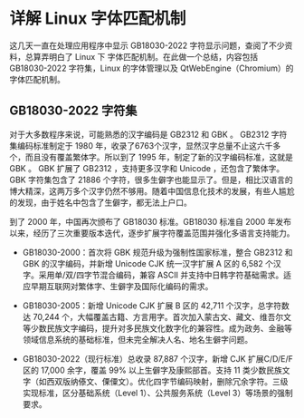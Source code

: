 # 详解 Linux 字体匹配机制

这几天一直在处理应用程序中显示 GB18030-2022 字符显示问题，查阅了不少资料，总算弄明白了 Linux 下 字体匹配机制。在此做一个总结，内容包括 GB18030-2022 字符集，Linux 的字体管理以及 QtWebEngine（Chromium）的字体匹配机制。

## GB18030-2022 字符集

对于大多数程序来说，可能熟悉的汉字编码是 GB2312 和 GBK 。 GB2312 字符集编码标准制定于 1980 年，收录了6763个汉字，显然汉字总量不止这六千多个，而且没有覆盖繁体字。所以到了 1995 年，制定了新的汉字编码标准，这就是 GBK 。 GBK 扩展了 GB2312 ，支持更多汉字和 Unicode ，还包含了繁体字。GBK 字符集包含了 21886 个字符，很多生僻字也能显示了。但是，相比汉语言的博大精深，这两万多个汉字仍然不够用。随着中国信息化技术的发展，有些人尴尬的发现，由于姓名中包含了生僻字，都无法上户口。

到了 2000 年，中国再次颁布了 GB18030 标准。GB18030 标准自 2000 年发布以来，经历了三次重要版本迭代，逐步扩展字符覆盖范围并强化多语言支持能力。

* GB18030-2000：首次将 GBK 规范升级为强制性国家标准，整合 GB2312 和 GBK 的汉字编码，并新增 Unicode ​CJK 统一汉字扩展 A 区的 6,582 个汉字。采用单/双/四字节混合编码，兼容 ASCII 并支持中日韩字符基础需求。适应早期互联网对繁体字、生僻字及国际化编码的需求。

* GB18030-2005：新增 Unicode ​CJK 扩展 B 区的 42,711 个汉字，总字符数达 ​70,244 个，大幅覆盖古籍、方言用字。首次加入蒙古文、藏文、维吾尔文等少数民族文字编码，提升对多民族文化数字化的兼容性。成为政务、金融等领域信息系统的基础标准，但未完全解决人名、地名生僻字问题。

* GB18030-2022​（现行标准）总收录 ​87,887 个汉字，新增 CJK 扩展 ​C/D/E/F 区的 17,000 余字，覆盖 99% 以上生僻字及康熙部首。支持 ​11 类少数民族文字​（如西双版纳傣文、傈僳文）。优化四字节编码映射，删除冗余字符。​三级实现标准，区分基础系统（Level 1）、公共服务系统（Level 3）等场景的强制要求。
